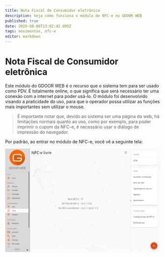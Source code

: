 ```yaml
---
title: Nota Fiscal de Consumidor eletrônica
description: Veja como funciona o módulo de NFC-e no GDOOR WEB
published: true
date: 2020-08-06T13:02:42.095Z
tags: movimentos, nfc-e
editor: markdown
---
```


# Nota Fiscal de Consumidor eletrônica

Este módulo do GDOOR WEB é o recurso que o sistema tem para ser usado como PDV. É totalmente online, o que significa que será necessário ter uma conexão com a internet para poder usá-lo. O módulo foi desenvolvido visando a praticidade do uso, para que o operador possa utilizar as funções mais importantes sem utilizar o mouse. 

> É importante notar que, devido ao sistema ser uma página da web, há limitações normais quanto ao uso, como por exemplo, para poder imprimir o cupom da NFC-e, é necessário usar o diálogo de impressão do navegador.

Por padrão, ao entrar no módulo de NFC-e, você vê a seguinte tela:

![Tela inicial da NFC-e](/movimentos/nfce/tela-inicial-nfce.png)
